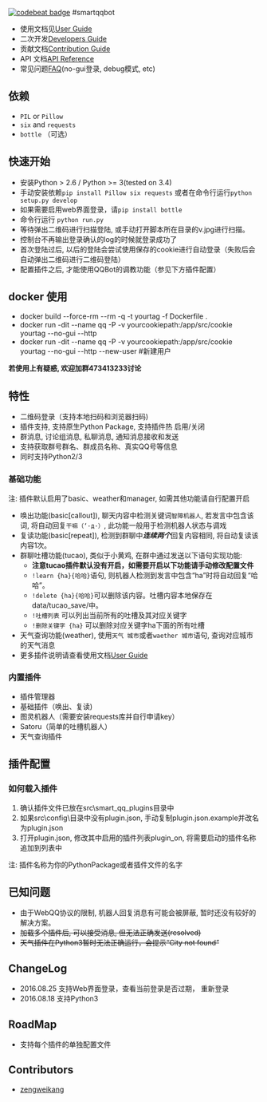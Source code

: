 [![codebeat badge](https://codebeat.co/badges/c5e21e46-d384-4e1b-a819-b2b356cfd740)](https://codebeat.co/projects/github-com-17192175113-qqrobot-master)
#smartqqbot

+ 使用文档见[User Guide](resources/UserGuide.md)
+ 二次开发[Developers Guide](resources/DevelopersGuide.md)
+ 贡献文档[Contribution Guide](resources/ContributionGuide.md)
+ API 文档[API Reference](resources/API.md)
+ 常见问题[FAQ](resources/FAQ.md)(no-gui登录, debug模式, etc)

## 依赖
+ `PIL` or `Pillow`
+ `six` and `requests`
+ `bottle` （可选）

## 快速开始
+ 安装Python \> 2.6 / Python \>= 3(tested on 3.4)
+ 手动安装依赖`pip install Pillow six requests` 或者在命令行运行`python setup.py develop`
+ 如果需要启用web界面登录，请`pip install bottle`
+ 命令行运行 `python run.py`
+ 等待弹出二维码进行扫描登陆, 或手动打开脚本所在目录的v.jpg进行扫描。
+ 控制台不再输出登录确认的log的时候就登录成功了
+ 首次登陆过后, 以后的登陆会尝试使用保存的cookie进行自动登录（失败后会自动弹出二维码进行二维码登陆）
+ 配置插件之后, 才能使用QQBot的调教功能（参见下方插件配置）

## docker 使用  
+ docker build --force-rm --rm -q -t yourtag -f Dockerfile .  
+ docker run -dit --name qq -P -v yourcookiepath:/app/src/cookie yourtag  --no-gui --http
+ docker run -dit --name qq -P -v yourcookiepath:/app/src/cookie yourtag --no-gui --http --new-user #新建用户  

**若使用上有疑惑, 欢迎加群473413233讨论**

## 特性

+ 二维码登录（支持本地扫码和浏览器扫码)
+ 插件支持, 支持原生Python Package, 支持插件热 启用/关闭
+ 群消息, 讨论组消息, 私聊消息, 通知消息接收和发送
+ 支持获取群号群名、群成员名称、真实QQ号等信息
+ 同时支持Python2/3

### 基础功能
注: 插件默认启用了basic、weather和manager, 如需其他功能请自行配置开启

+ 唤出功能(basic[callout]), 聊天内容中检测关键词`智障机器人`, 若发言中包含该词, 将自动回复`干嘛（‘·д·）`, 此功能一般用于检测机器人状态与调戏
+ 复读功能(basic[repeat]), 检测到群聊中***连续两个***回复内容相同, 将自动复读该内容1次。
+ 群聊吐槽功能(tucao), 类似于小黄鸡, 在群中通过发送以下语句实现功能:
    + **注意tucao插件默认没有开启，如需要开启以下功能请手动修改配置文件**
    + `!learn {ha}{哈哈}`语句, 则机器人检测到发言中包含“ha”时将自动回复“哈哈”。
    + `!delete {ha}{哈哈}`可以删除该内容。吐槽内容本地保存在data/tucao_save/中。
    + `!吐槽列表` 可以列出当前所有的吐槽及其对应关键字
    + `!删除关键字 {ha}` 可以删除对应关键字ha下面的所有吐槽
+ 天气查询功能(weather), 使用`天气 城市`或者`waether 城市`语句, 查询对应城市的天气消息
+ 更多插件说明请查看使用文档[User Guide](resources/UserGuide.md)

### 内置插件
+ 插件管理器
+ 基础插件（唤出、复读)
+ 图灵机器人（需要安装requests库并自行申请key）
+ Satoru（简单的吐槽机器人）
+ 天气查询插件

## 插件配置
### 如何载入插件

1. 确认插件文件已放在src\\smart\_qq\_plugins目录中
2. 如果src\\config\\目录中没有plugin.json, 手动复制plugin.json.example并改名为plugin.json
3. 打开plugin.json, 修改其中启用的插件列表plugin_on, 将需要启动的插件名称追加到列表中

注: 插件名称为你的PythonPackage或者插件文件的名字

## 已知问题
+ 由于WebQQ协议的限制, 机器人回复消息有可能会被屏蔽, 暂时还没有较好的解决方案。
+ <s>加载多个插件后, 可以接受消息, 但无法正确发送(resolved)</s>
+ <s>天气插件在Python3暂时无法正确运行，会提示“City not found”</s>

## ChangeLog
+ 2016.08.25 支持Web界面登录，查看当前登录是否过期， 重新登录
+ 2016.08.18 支持Python3

## RoadMap

+ 支持每个插件的单独配置文件

## Contributors
+ [zengweikang](https://github.com/17192175113)

